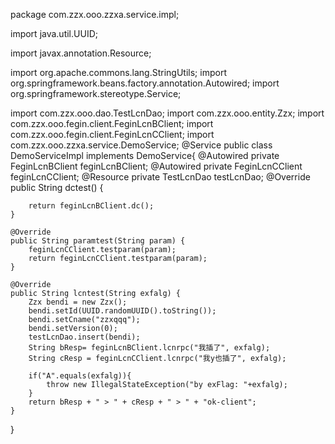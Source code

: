 package com.zzx.ooo.zzxa.service.impl;

import java.util.UUID;

import javax.annotation.Resource;

import org.apache.commons.lang.StringUtils;
import org.springframework.beans.factory.annotation.Autowired;
import org.springframework.stereotype.Service;

import com.zzx.ooo.dao.TestLcnDao;
import com.zzx.ooo.entity.Zzx;
import com.zzx.ooo.fegin.client.FeginLcnBClient;
import com.zzx.ooo.fegin.client.FeginLcnCClient;
import com.zzx.ooo.zzxa.service.DemoService;
@Service
public class DemoServiceImpl implements DemoService{
	@Autowired
	private  FeginLcnBClient feginLcnBClient;
	@Autowired
	private  FeginLcnCClient feginLcnCClient;
	@Resource
	private TestLcnDao testLcnDao;
	@Override
	public String dctest() {
		
		return feginLcnBClient.dc();
	}

	@Override
	public String paramtest(String param) {
		feginLcnCClient.testparam(param);
		return feginLcnCClient.testparam(param);
	}
	
	@Override
	public String lcntest(String exfalg) {
		Zzx bendi = new Zzx();
		bendi.setId(UUID.randomUUID().toString());
		bendi.setCname("zzxqqq");
		bendi.setVersion(0);
		testLcnDao.insert(bendi);
		String bResp= feginLcnBClient.lcnrpc("我插了", exfalg);
		String cResp = feginLcnCClient.lcnrpc("我y也插了", exfalg);
		
		if("A".equals(exfalg)){
			throw new IllegalStateException("by exFlag: "+exfalg);
		}
		return bResp + " > " + cResp + " > " + "ok-client";
	}

}
